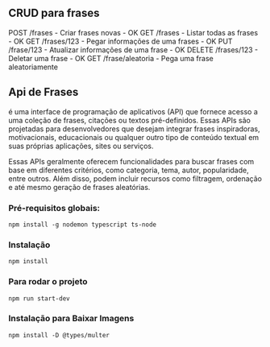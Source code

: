 ## CRUD para frases

POST /frases - Criar frases novas - OK
GET /frases - Listar todas as frases - OK
GET /frases/123 - Pegar informações de uma frases - OK
PUT /frase/123 - Atualizar informações de uma frase - OK
DELETE /frases/123 - Deletar uma frase - OK 
GET /frase/aleatoria - Pega uma frase aleatoriamente

## Api de Frases 
é uma interface de programação de aplicativos (API) que fornece acesso a uma coleção de frases, citações ou textos pré-definidos. Essas APIs são projetadas para desenvolvedores que desejam integrar frases inspiradoras, motivacionais, educacionais ou qualquer outro tipo de conteúdo textual em suas próprias aplicações, sites ou serviços.

Essas APIs geralmente oferecem funcionalidades para buscar frases com base em diferentes critérios, como categoria, tema, autor, popularidade, entre outros. Além disso, podem incluir recursos como filtragem, ordenação e até mesmo geração de frases aleatórias.

### Pré-requisitos globais: 
`npm install -g nodemon typescript ts-node` 

### Instalação 
`npm install` 

### Para rodar o projeto 
`npm run start-dev`

### Instalação para Baixar Imagens 
`npm install -D @types/multer`